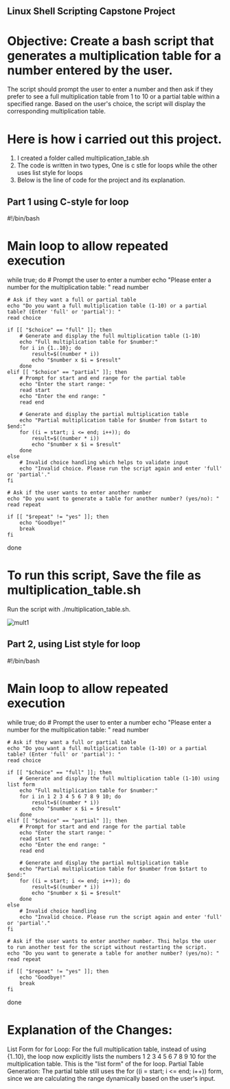 ## Linux Shell Scripting Capstone Project
# Objective: Create a bash script that generates a multiplication table for a number entered by the user. 
The script should prompt the user to enter a number and then ask if they prefer to see a full multiplication table from 1 to 10 or a partial table within a specified range. Based on the user's choice, the script will display the corresponding multiplication table.

# Here is how i carried out this project.

  1. I created a folder called multiplication_table.sh
  2. The code is written in two types, One is c stle for loops while the other uses list style for loops
  3. Below is the line of code for the project and its explanation.

## Part 1 using C-style for loop

   #!/bin/bash

# Main loop to allow repeated execution
while true; do
    # Prompt the user to enter a number
    echo "Please enter a number for the multiplication table: "
    read number

    # Ask if they want a full or partial table
    echo "Do you want a full multiplication table (1-10) or a partial table? (Enter 'full' or 'partial'): "
    read choice

    if [[ "$choice" == "full" ]]; then
        # Generate and display the full multiplication table (1-10)
        echo "Full multiplication table for $number:"
        for i in {1..10}; do
            result=$((number * i))
            echo "$number x $i = $result"
        done
    elif [[ "$choice" == "partial" ]]; then
        # Prompt for start and end range for the partial table
        echo "Enter the start range: "
        read start
        echo "Enter the end range: "
        read end

        # Generate and display the partial multiplication table
        echo "Partial multiplication table for $number from $start to $end:"
        for ((i = start; i <= end; i++)); do
            result=$((number * i))
            echo "$number x $i = $result"
        done
    else
        # Invalid choice handling which helps to validate input
        echo "Invalid choice. Please run the script again and enter 'full' or 'partial'."
    fi

    # Ask if the user wants to enter another number
    echo "Do you want to generate a table for another number? (yes/no): "
    read repeat

    if [[ "$repeat" != "yes" ]]; then
        echo "Goodbye!"
        break
    fi
done

# To run this script, Save the file as multiplication_table.sh
Run the script with ./multiplication_table.sh.

![mult1](https://github.com/user-attachments/assets/57874118-0552-4366-b8e9-ef40f786fa02)


## Part 2, using List style for loop

#!/bin/bash

# Main loop to allow repeated execution
while true; do
    # Prompt the user to enter a number
    echo "Please enter a number for the multiplication table: "
    read number

    # Ask if they want a full or partial table
    echo "Do you want a full multiplication table (1-10) or a partial table? (Enter 'full' or 'partial'): "
    read choice

    if [[ "$choice" == "full" ]]; then
        # Generate and display the full multiplication table (1-10) using list form
        echo "Full multiplication table for $number:"
        for i in 1 2 3 4 5 6 7 8 9 10; do
            result=$((number * i))
            echo "$number x $i = $result"
        done
    elif [[ "$choice" == "partial" ]]; then
        # Prompt for start and end range for the partial table
        echo "Enter the start range: "
        read start
        echo "Enter the end range: "
        read end

        # Generate and display the partial multiplication table
        echo "Partial multiplication table for $number from $start to $end:"
        for ((i = start; i <= end; i++)); do
            result=$((number * i))
            echo "$number x $i = $result"
        done
    else
        # Invalid choice handling
        echo "Invalid choice. Please run the script again and enter 'full' or 'partial'."
    fi

    # Ask if the user wants to enter another number. Thsi helps the user to run another test for the script without restarting the script.
    echo "Do you want to generate a table for another number? (yes/no): "
    read repeat

    if [[ "$repeat" != "yes" ]]; then
        echo "Goodbye!"
        break
    fi
done

# Explanation of the Changes:
List Form for for Loop: For the full multiplication table, instead of using {1..10}, the loop now explicitly lists the numbers 1 2 3 4 5 6 7 8 9 10 for the multiplication table. This is the "list form" of the for loop.
Partial Table Generation: The partial table still uses the for ((i = start; i <= end; i++)) form, since we are calculating the range dynamically based on the user's input.






 
